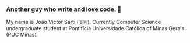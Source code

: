 ### Another guy who write and love code. 👋

My name is João Victor Sarti (:brazil:). Currently Computer Science undergraduate student at Pontifícia Universidade Católica of Minas Gerais (PUC Minas).
